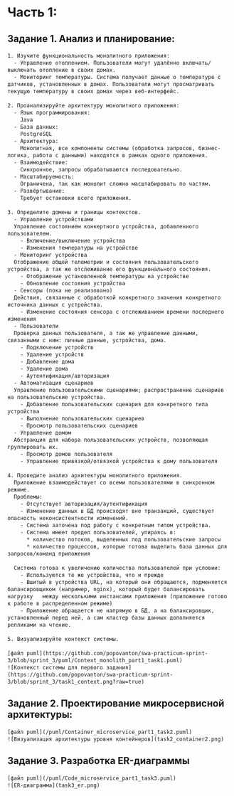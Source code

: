 # Часть 1:
  ## Задание 1. Анализ и планирование:
    1. Изучите функциональность монолитного приложения:
      - Управление отоплением. Пользователи могут удалённо включать/выключать отопление в своих домах.
      - Мониторинг температуры. Система получает данные о температуре с датчиков, установленных в домах. Пользователи могут просматривать текущую температуру в своих домах через веб-интерфейс.

    2. Проанализируйте архитектуру монолитного приложения:
      - Язык программирования: 
        Java
      - База данных: 
        PostgreSQL
      - Архитектура: 
        Монолитная, все компоненты системы (обработка запросов, бизнес-логика, работа с данными) находятся в рамках одного приложения.
      - Взаимодействие: 
        Синхронное, запросы обрабатываются последовательно.
      - Масштабируемость: 
        Ограничена, так как монолит сложно масштабировать по частям.
      - Развёртывание: 
        Требует остановки всего приложения.

    3. Определите домены и границы контекстов.
      - Управление устройствами
      Управление состоянием конкертного устройства, добавленного пользователем. 
        - Включение/выключение устройства
        - Изменения температуры на устройстве
      - Мониторинг устройства
      Отображение общей телеметрии и состояния пользовательского устройства, а так же отслеживание его функционального состояния.
        - Отображение установленной температуры на устройстве
        - Обновление состояния устройства
      - Сенсоры (пока не реализовано)
      Действия, связанные с обработкой конкретного значения конкретного источника данных с устройства.
        - Изменение состояния сенсора с отслеживанием времени последнего изменения
      - Пользователи
      Проверка данных пользователя, а так же управление данными, связанными с ним: личные данные, устройства, дома.
        - Подключение устройств
        - Удаление устройств
        - Добавление дома
        - Удаление дома
        - Аутентификация/авторизация
      - Автоматизация сценариев
      Управление пользовательскими сценариями; распространение сценариев на пользовательские устройства.
        - Добавление пользовательских сценария для конкретного типа устройства
        - Выполнение пользовательских сценариев
        - Просмотр пользовательских сценариев
      - Управление домом
      Абстракция для набора пользовательских устройств, позволяющая группировать их.
        - Просмотр домов пользователя
        - Управление привязкой/отвязкой устройства к дому пользователя

    4. Проведите анализ архитектуры монолитного приложения.
      Приложение взаимодействует со всеми пользователями в синхронном режиме.  
      Проблемы:
        - Отсутствует авторизация/аутентификация
        - Изменение данных в БД происходят вне транзакций, существует опасность неконсистентности изменений.
        - Система заточена под работу с конкретным типом устройства.
        - Система имеет предел пользователей, упираясь в:
          * количество потоков, выделенных под пользовательские запросы
          * количество процессов, которые готова выделить база данных для запросов/команд приложения
      
      Система готова к увеличению количества пользователей при условии: 
        - Используются те же устройства, что и прежде
        - Вшитый в устройства URL, на который они обращаются, подменяется балансировщиком (например, nginx), который будет балансировать нагрузку   между несколькими инстансами приложения (приложение готово к работе в распределенном режиме)
        - Приложение обращается не напрямую в БД, а на балансировщик, установленный перед ней, а сам кластер базы данных дополняется репликами на чтение.  

    5. Визуализируйте контекст системы.
  
    [файл puml](https://github.com/popovanton/swa-practicum-sprint-3/blob/sprint_3/puml/Context_monolith_part1_task1.puml)
    ![Контекст системы для первого задания](https://github.com/popovanton/swa-practicum-sprint-3/blob/sprint_3/task1_context.png?raw=true)



  ## Задание 2. Проектирование микросервисной архитектуры:
    [файл puml](/puml/Container_microservice_part1_task2.puml)
    ![Визуализация архитектуры уровня контейнеров](task2_container2.png)

  ## Задание 3. Разработка ER-диаграммы
    [файл puml](/puml/Code_microservice_part1_task3.puml)
    ![ER-диаграмма](task3_er.png)
